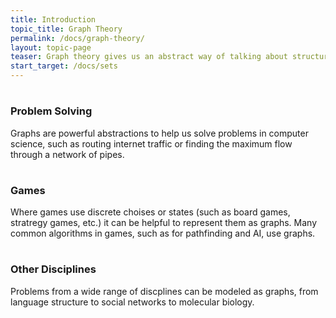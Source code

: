 ```yaml
---
title: Introduction
topic_title: Graph Theory
permalink: /docs/graph-theory/
layout: topic-page
teaser: Graph theory gives us an abstract way of talking about structures as nodes connected by edges, like cities connected by roads. This simple idea is surprisingly useful.
start_target: /docs/sets
---
```


<div class="col-sm-4">
    <h1 class="text-center"><i class="fa fa-question" aria-hidden="true"></i></h1>
    <h3 class="text-center">Problem Solving</h3>
    <p>Graphs are powerful abstractions to help us solve problems in computer science, such as routing internet traffic or finding the maximum flow through a network of pipes.</p>
</div>

<div class="col-sm-4">
    <h1 class="text-center"><i class="fa fa-trophy" aria-hidden="true"></i></h1>
    <h3 class="text-center">Games</h3>
    <p>Where games use discrete choises or states (such as board games, stratregy games, etc.) it can be helpful to represent them as graphs. Many common algorithms in games, such as for pathfinding and AI, use graphs.</p>
</div>

<div class="col-sm-4">
    <h1 class="text-center"><i class="fa fa-flask" aria-hidden="true"></i></h1>
    <h3 class="text-center">Other Disciplines</h3>
    <p>Problems from a wide range of discplines can be modeled as graphs, from language structure to social networks to molecular biology.</p>
</div>